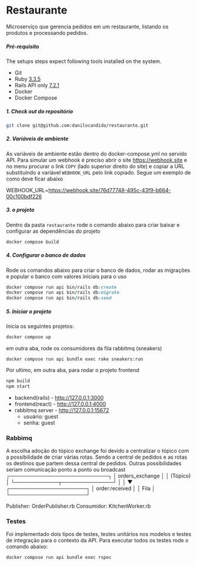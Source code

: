 Restaurante
============

Microserviço que gerencia pedidos em um restaurante, listando os produtos e processando pedidos.

##### Pré-requisito

The setups steps expect following tools installed on the system.

- Git
- Ruby [3.3.5](https://github.com/ruby/ruby)
- Rails API only [7.2.1](https://github.com/rails/rails)
- Docker
- Docker Compose

##### 1. Check out do repositório

```bash
git clone git@github.com:danilocandido/restaurante.git
```

##### 2. Variáveis de ambiente
As variáveis de ambiente estão dentro do docker-compose.yml no servido API. Para simular um webhook é preciso abrir o site https://webhook.site
e no menu procurar o link `COPY` (lado superior direito do site) e copiar a URL substituindo a variável `WEBHOOK_URL` pelo link copiado. Segue um exemplo de como deve ficar abaixo

WEBHOOK_URL=https://webhook.site/76d77748-495c-43f9-b664-00c100bdf226

##### 3.  o projeto

Dentro da pasta `restaurante` rode o comando abaixo para criar baixar e configurar as dependências do projeto

```bash
docker compose build
```

##### 4. Configurar o banco de dados

Rode os comandos abaixo para criar o banco de dados, rodar as migrações e popular o banco com valores iniciais para o uso

```ruby
docker compose run api bin/rails db:create
docker compose run api bin/rails db:migrate
docker compose run api bin/rails db:seed
```

##### 5. Iniciar o projeto

Inicia os seguintes projetos:
```ruby
docker compose up
```

em outra aba, rode os consumidores da fila rabbitmq (sneakers)
```
docker compose run api bundle exec rake sneakers:run
```

Por ultimo, em outra aba, para rodar o projeto frontend
```js
npm build
npm start
```

- backend(rails)  - http://127.0.0.1:3000
- frontend(react) - http://127.0.0.1:4000
- rabbitmq server - http://127.0.0.1:15672
  - usuário: guest
  - senha: guest

### Rabbimq

A escolha adoção do tópico exchange foi devido a centralizar o tópico com a possibilidade de criar várias rotas. Sendo a central de pedidos e as rotas os destinos que partem dessa central de pedidos. Outras possibilidades seriam comunicação ponto a ponto ou broadcast  
            ┌───────────────────────────┐
            │       orders_exchange     │
            │           (Tópico)        │
            └────────────┬──────────────┘
                         │
                         │
                         ▼
               ┌─────────────────────┐
               │    order.received   │
               │        Fila         │
               └─────────────────────┘

Publisher: OrderPublisher.rb
Consumidor: KitchenWorker.rb

### Testes
Foi implementado dois tipos de testes, testes unitários nos modelos e testes de integração para o contexto da API.
Para executar todos os testes rode o comando abaixo:

```
docker compose run api bundle exec rspec
```
